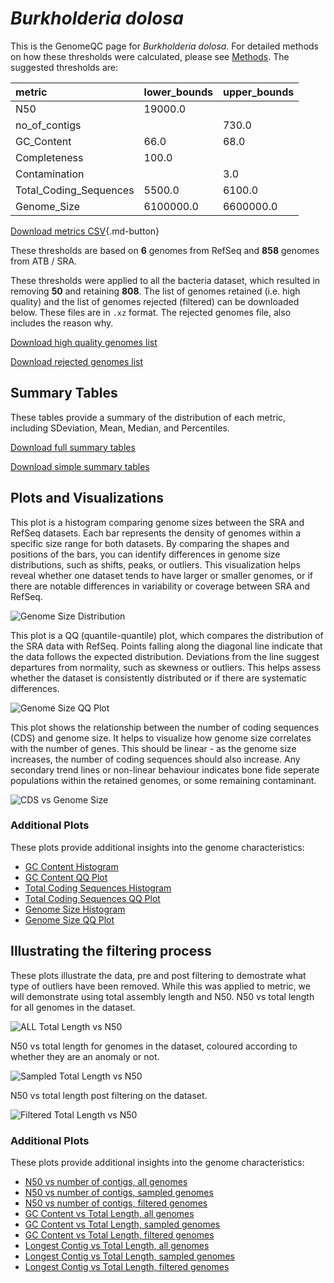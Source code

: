 # *Burkholderia dolosa*

This is the GenomeQC page for *Burkholderia dolosa*. For detailed methods on how these thresholds were calculated, please see [Methods](../../methods.md).
The suggested thresholds are: 

| metric                 | lower_bounds   | upper_bounds   |
|:-----------------------|:---------------|:---------------|
| N50                    | 19000.0        |                |
| no_of_contigs          |                | 730.0          |
| GC_Content             | 66.0           | 68.0           |
| Completeness           | 100.0          |                |
| Contamination          |                | 3.0            |
| Total_Coding_Sequences | 5500.0         | 6100.0         |
| Genome_Size            | 6100000.0      | 6600000.0      |

[Download metrics CSV](Burkholderia_dolosa_metrics.csv){.md-button}


These thresholds are based on **6** genomes from RefSeq and **858** genomes from ATB / SRA.

These thresholds were applied to all the bacteria dataset, which resulted in removing **50** and retaining **808**.
The list of genomes retained (i.e. high quality) and the list of genomes rejected (filtered) can be downloaded below. These files are in `.xz` format. The rejected genomes file, also includes the reason why.

[Download high quality genomes list](Burkholderia_dolosa_high_quality_genomes.csv.xz)


[Download rejected genomes list](Burkholderia_dolosa_filtered_out_genomes.csv.xz)



## Summary Tables
These tables provide a summary of the distribution of each metric, including SDeviation, Mean, Median, and Percentiles.

[Download full summary tables](summary.csv)

[Download simple summary tables](selected_summary.csv)

## Plots and Visualizations

This plot is a histogram comparing genome sizes between the SRA and RefSeq datasets. Each bar represents the density of genomes within a specific size range for both datasets. By comparing the shapes and positions of the bars, you can identify differences in genome size distributions, such as shifts, peaks, or outliers. This visualization helps reveal whether one dataset tends to have larger or smaller genomes, or if there are notable differences in variability or coverage between SRA and RefSeq.

![Genome Size Distribution](Genome_Size_refseq_histogram_kde.png)

This plot is a QQ (quantile-quantile) plot, which compares the distribution of the SRA data with RefSeq. Points falling along the diagonal line indicate that the data follows the expected distribution. Deviations from the line suggest departures from normality, such as skewness or outliers. This helps assess whether the dataset is consistently distributed or if there are systematic differences.

![Genome Size QQ Plot](Genome_Size_refseq_qqplot.png)

This plot shows the relationship between the number of coding sequences (CDS) and genome size. It helps to visualize how genome size correlates with the number of genes. This should be linear - as the genome size increases, the number of coding sequences should also increase. Any secondary trend lines or non-linear behaviour indicates bone fide seperate populations within the retained genomes, or some remaining contaminant. 

![CDS vs Genome Size](Burkholderia_dolosa_CDS_vs_Genome_Size.png)

### Additional Plots

These plots provide additional insights into the genome characteristics:

- [GC Content Histogram](GC_Content_refseq_histogram_kde.png)
- [GC Content QQ Plot](GC_Content_refseq_qqplot.png)
- [Total Coding Sequences Histogram](Total_Coding_Sequences_refseq_histogram_kde.png)
- [Total Coding Sequences QQ Plot](Total_Coding_Sequences_refseq_qqplot.png)
- [Genome Size Histogram](Genome_Size_refseq_histogram_kde.png)
- [Genome Size QQ Plot](Genome_Size_refseq_qqplot.png)
## Illustrating the filtering process
These plots illustrate the data, pre and post filtering to demostrate what type of outliers have been removed. While this was applied to metric, we will demonstrate using total assembly length and N50.
N50 vs total length for all genomes in the dataset.

![ALL Total Length vs N50](Burkholderia_dolosa_all_total_length_N50.png)

N50 vs total length for genomes in the dataset, coloured according to whether they are an anomaly or not.

![Sampled Total Length vs N50](Burkholderia_dolosa_sample_total_length_N50.png)

N50 vs total length post filtering on the dataset.

![Filtered Total Length vs N50](Burkholderia_dolosa_filt_total_length_N50.png)

### Additional Plots

These plots provide additional insights into the genome characteristics:

- [N50 vs number of contigs, all genomes](Burkholderia_dolosa_all_N50_number.png)
- [N50 vs number of contigs, sampled genomes](Burkholderia_dolosa_sample_N50_number.png)
- [N50 vs number of contigs, filtered genomes](Burkholderia_dolosa_filt_N50_number.png)
- [GC Content vs Total Length, all genomes](Burkholderia_dolosa_all_total_length_GC_Content.png)
- [GC Content vs Total Length, sampled genomes](Burkholderia_dolosa_sample_total_length_GC_Content.png)
- [GC Content vs Total Length, filtered genomes](Burkholderia_dolosa_filt_total_length_GC_Content.png)
- [Longest Contig vs Total Length, all genomes](Burkholderia_dolosa_all_total_length_longest.png)
- [Longest Contig vs Total Length, sampled genomes](Burkholderia_dolosa_sample_total_length_longest.png)
- [Longest Contig vs Total Length, filtered genomes](Burkholderia_dolosa_filt_total_length_longest.png)
